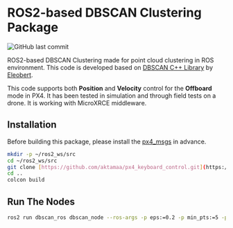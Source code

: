 # ROS2-based DBSCAN Clustering Package
![GitHub last commit](https://img.shields.io/github/last-commit/aktamaa/px4_keyboard_control)

ROS2-based DBSCAN Clustering made for point cloud clustering in ROS environment. This code is developed based on [DBSCAN C++ Library](https://github.com/Eleobert/dbscan.git) by [Eleobert](https://github.com/Eleobert).

This code supports both **Position** and **Velocity** control for the **Offboard** mode in PX4. It has been tested in simulation and through field tests on a drone. It is working with MicroXRCE middleware.

## Installation
Before building this package, please install the [px4_msgs](https://github.com/PX4/px4_msgs) in advance.
```bash
mkdir -p ~/ros2_ws/src
cd ~/ros2_ws/src
git clone [https://github.com/aktamaa/px4_keyboard_control.git](https://github.com/aktamaa/DBSCAN-ROS2.git)
cd ..
colcon build
```

## Run The Nodes
```bash
ros2 run dbscan_ros dbscan_node --ros-args -p eps:=0.2 -p min_pts:=5 -p std_threshold:=0.05 -p input_topic:=/ouster/points -p output_topic:=/clustered_points
```
